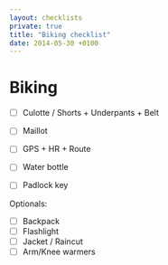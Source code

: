 ```yaml
---
layout: checklists
private: true
title: "Biking checklist"
date: 2014-05-30 +0100
---
```


Biking
======

* [ ] Culotte / Shorts + Underpants + Belt
* [ ] Maillot
* [ ] GPS + HR + Route
* [ ] Water bottle
* [ ] Padlock key


Optionals:

* [ ] Backpack
* [ ] Flashlight
* [ ] Jacket / Raincut
* [ ] Arm/Knee warmers